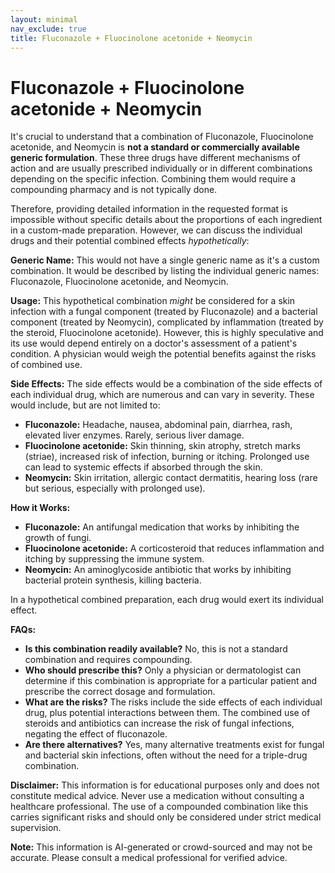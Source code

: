 ```yaml
---
layout: minimal
nav_exclude: true
title: Fluconazole + Fluocinolone acetonide + Neomycin
---
```


# Fluconazole + Fluocinolone acetonide + Neomycin

It's crucial to understand that a combination of Fluconazole, Fluocinolone acetonide, and Neomycin is **not a standard or commercially available generic formulation**.  These three drugs have different mechanisms of action and are usually prescribed individually or in different combinations depending on the specific infection.  Combining them would require a compounding pharmacy and is not typically done.

Therefore, providing detailed information in the requested format is impossible without specific details about the proportions of each ingredient in a custom-made preparation.  However, we can discuss the individual drugs and their potential combined effects *hypothetically*:


**Generic Name:**  This would not have a single generic name as it's a custom combination.  It would be described by listing the individual generic names: Fluconazole, Fluocinolone acetonide, and Neomycin.

**Usage:**  This hypothetical combination *might* be considered for a skin infection with a fungal component (treated by Fluconazole) and a bacterial component (treated by Neomycin), complicated by inflammation (treated by the steroid, Fluocinolone acetonide).  However, this is highly speculative and its use would depend entirely on a doctor's assessment of a patient's condition.  A physician would weigh the potential benefits against the risks of combined use.

**Side Effects:**  The side effects would be a combination of the side effects of each individual drug, which are numerous and can vary in severity.  These would include, but are not limited to:

* **Fluconazole:** Headache, nausea, abdominal pain, diarrhea, rash, elevated liver enzymes.  Rarely, serious liver damage.
* **Fluocinolone acetonide:** Skin thinning, skin atrophy, stretch marks (striae), increased risk of infection, burning or itching. Prolonged use can lead to systemic effects if absorbed through the skin.
* **Neomycin:** Skin irritation, allergic contact dermatitis, hearing loss (rare but serious, especially with prolonged use).


**How it Works:**

* **Fluconazole:**  An antifungal medication that works by inhibiting the growth of fungi.
* **Fluocinolone acetonide:** A corticosteroid that reduces inflammation and itching by suppressing the immune system.
* **Neomycin:** An aminoglycoside antibiotic that works by inhibiting bacterial protein synthesis, killing bacteria.

In a hypothetical combined preparation, each drug would exert its individual effect.


**FAQs:**

* **Is this combination readily available?** No, this is not a standard combination and requires compounding.
* **Who should prescribe this?**  Only a physician or dermatologist can determine if this combination is appropriate for a particular patient and prescribe the correct dosage and formulation.
* **What are the risks?**  The risks include the side effects of each individual drug, plus potential interactions between them. The combined use of steroids and antibiotics can increase the risk of fungal infections, negating the effect of fluconazole.
* **Are there alternatives?** Yes, many alternative treatments exist for fungal and bacterial skin infections, often without the need for a triple-drug combination.


**Disclaimer:** This information is for educational purposes only and does not constitute medical advice.  Never use a medication without consulting a healthcare professional.  The use of a compounded combination like this carries significant risks and should only be considered under strict medical supervision.


**Note:** This information is AI-generated or crowd-sourced and may not be accurate. Please consult a medical professional for verified advice.